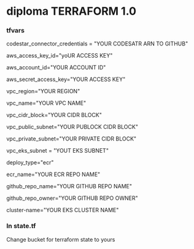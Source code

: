 # diploma TERRAFORM 1.0

### tfvars

codestar_connector_credentials = "YOUR CODESATR ARN TO GITHUB"

aws_access_key_id="yoUR ACCESS KEY"

aws_account_id="YOUR ACCOUNT ID"

aws_secret_access_key="YOUR ACCESS KEY"

vpc_region="YOUR REGION"

vpc_name="YOUR VPC NAME"

vpc_cidr_block="YOUR CIDR BLOCK"

vpc_public_subnet="YOUR PUBLOCK CIDR BLOCK"

vpc_private_subnet="YOUR PRIVATE CIDR BLOCK"

vpc_eks_subnet = "YOUT EKS SUBNET"

deploy_type="ecr"

ecr_name="YOUR ECR REPO NAME"

github_repo_name="YOUR GITHUB REPO NAME"

github_repo_owner="YOUR GITHUB REPO OWNER"

cluster-name="YOUR EKS CLUSTER NAME"

### In state.tf 

Change bucket for terraform state to yours
